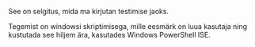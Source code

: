See on selgitus, mida ma kirjutan testimise jaoks. 

Tegemist on windowsi skriptimisega, mille eesmärk on luua kasutaja ning kustutada see hiljem ära, kasutades Windows PowerShell ISE.
